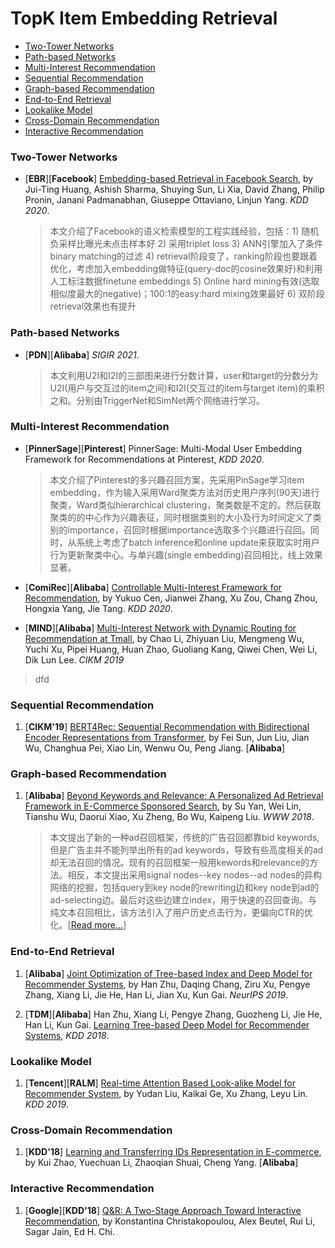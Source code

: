 # TopK Item Embedding Retrieval

+ [Two-Tower Networks](#Two-Tower-Networks)
+ [Path-based Networks](#Path-based-Networks)
+ [Multi-Interest Recommendation](#Multi-Interest-Recommendation)
+ [Sequential Recommendation](#Sequential-Recommendation)
+ [Graph-based Recommendation](#Graph-based-Recommendation)
+ [End-to-End Retrieval](#End-to-End-Retrieval)
+ [Lookalike Model](#Lookalike-Model)
+ [Cross-Domain Recommendation](#Cross-Domain-Recommendation)
+ [Interactive Recommendation](#Interactive-Recommendation)

### Two-Tower Networks

+ [**EBR**][**Facebook**] [Embedding-based Retrieval in Facebook Search](https://arxiv.org/abs/2006.11632), by Jui-Ting Huang, Ashish Sharma, Shuying Sun, Li Xia, David Zhang, Philip Pronin, Janani Padmanabhan, Giuseppe Ottaviano, Linjun Yang. *KDD 2020*.
  > 本文介绍了Facebook的语义检索模型的工程实践经验，包括：1) 随机负采样比曝光未点击样本好 2) 采用triplet loss 3) ANN引擎加入了条件binary matching的过滤 4) retrieval阶段变了，ranking阶段也要跟着优化，考虑加入embedding做特征(query-doc的cosine效果好)和利用人工标注数据finetune embeddings 5) Online hard mining有效(选取相似度最大的negative)；100:1的easy:hard mixing效果最好 6) 双阶段retrieval效果也有提升

### Path-based Networks
+ [**PDN**][**Alibaba**] *SIGIR 2021*.
  > 本文利用U2I和I2I的三部图来进行分数计算，user和target的分数分为U2I(用户与交互过的item之间)和I2I(交互过的item与target item)的乘积之和。分别由TriggerNet和SimNet两个网络进行学习。

### Multi-Interest Recommendation
+ [**PinnerSage**][**Pinterest**] PinnerSage: Multi-Modal User Embedding Framework for Recommendations at Pinterest, *KDD 2020*.
  > 本文介绍了Pinterest的多兴趣召回方案，先采用PinSage学习item embedding，作为输入采用Ward聚类方法对历史用户序列(90天)进行聚类，Ward类似hierarchical clustering，聚类数是不定的。然后获取聚类的的中心作为兴趣表征，同时根据类别的大小及行为时间定义了类别的importance，召回时根据importance选取多个兴趣进行召回。同时，从系统上考虑了batch inference和online update来获取实时用户行为更新聚类中心。与单兴趣(single embedding)召回相比，线上效果显著。

+ [**ComiRec**][**Alibaba**] [Controllable Multi-Interest Framework for Recommendation](https://arxiv.org/abs/2005.09347), by Yukuo Cen, Jianwei Zhang, Xu Zou, Chang Zhou, Hongxia Yang, Jie Tang. *KDD 2020*.

+ [**MIND**][**Alibaba**] [Multi-Interest Network with Dynamic Routing for Recommendation at Tmall](), by Chao Li, Zhiyuan Liu, Mengmeng Wu, Yuchi Xu, Pipei Huang, Huan Zhao, Guoliang Kang, Qiwei Chen, Wei Li, Dik Lun Lee. *CIKM 2019*
> dfd


### Sequential Recommendation

1. [**CIKM'19**] [BERT4Rec: Sequential Recommendation with Bidirectional Encoder Representations from Transformer](https://arxiv.org/abs/1904.06690), by Fei Sun, Jun Liu, Jian Wu, Changhua Pei, Xiao Lin, Wenwu Ou, Peng Jiang. [**Alibaba**]


### Graph-based Recommendation
1. [**Alibaba**] [Beyond Keywords and Relevance: A Personalized Ad Retrieval Framework in E-Commerce Sponsored Search](https://arxiv.org/abs/1712.10110), by Su Yan, Wei Lin, Tianshu Wu, Daorui Xiao, Xu Zheng, Bo Wu, Kaipeng Liu. *WWW 2018*.
    > 本文提出了新的一种ad召回框架，传统的广告召回都靠bid keywords, 但是广告主并不能列举出所有的ad keywords，导致有些高度相关的ad却无法召回的情况。现有的召回框架一般用kewords和relevance的方法。相反，本文提出采用signal nodes--key nodes--ad nodes的异构网络的挖掘，包括query到key node的rewriting边和key node到ad的ad-selecting边。最后对这些边建立index，用于快速的召回查询。与纯文本召回相比，该方法引入了用户历史点击行为，更偏向CTR的优化。[[Read more...](https://kuaibao.qq.com/s/20180410A0QPVP00?refer=spider)]

### End-to-End Retrieval

1. [**Alibaba**] [Joint Optimization of Tree-based Index and Deep Model for Recommender Systems](https://arxiv.org/abs/1902.07565), by Han Zhu, Daqing Chang, Ziru Xu, Pengye Zhang, Xiang Li, Jie He, Han Li, Jian Xu, Kun Gai. *NeurIPS 2019*.

1. [**TDM**][**Alibaba**] Han Zhu, Xiang Li, Pengye Zhang, Guozheng Li, Jie He, Han Li, Kun Gai. [Learning Tree-based Deep Model for Recommender Systems](https://arxiv.org/abs/1801.02294), *KDD 2018*.



### Lookalike Model
1. [**Tencent**][**RALM**] [Real-time Attention Based Look-alike Model for Recommender System](https://arxiv.org/abs/1906.05022), by Yudan Liu, Kaikai Ge, Xu Zhang, Leyu Lin. *KDD 2019*.



### Cross-Domain Recommendation

1. [**KDD'18**] [Learning and Transferring IDs Representation in E-commerce](https://arxiv.org/abs/1712.08289), by Kui Zhao, Yuechuan Li, Zhaoqian Shuai, Cheng Yang. [**Alibaba**]


### Interactive Recommendation
1. [**Google**][**KDD'18**] [Q&R: A Two-Stage Approach Toward Interactive Recommendation](http://alexbeutel.com/papers/q-and-r-kdd2018.pdf), by Konstantina Christakopoulou, Alex Beutel, Rui Li, Sagar Jain, Ed H. Chi. 



